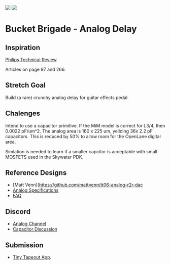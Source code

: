 ![](../../workflows/gds/badge.svg) ![](../../workflows/docs/badge.svg)
# Bucket Brigade - Analog Delay

## Inspiration

[Philips Technical Review](https://www.worldradiohistory.com/Archive-Company-Publications/Philips-Technical-Review/70s/Philips-Technical-Review-1970.pdf)

Articles on page 97 and 266.

## Stretch Goal

Build (a rare) crunchy analog delay for guitar effects pedal.

## Chalenges

Intend to use a capacitor primitive. If the MiM model is correct for L3/4, then 0.0022 pF/um^2. The analog area is 160 x 225 um, yeilding 36x 2.2 pF capacitors. This is reduced by 50% to allow room for the OpenLane digital area.

Simlation is needed to learn if a smaller capcitor is acceptable with small MOSFETS used in the Skywater PDK.

## Reference Designs
- [Matt Venn](https://github.com/mattvenn/tt06-analog-r2r-dac
- [Analog Specifications](https://tinytapeout.com/specs/analog/)
- [FAQ](https://tinytapeout.com/faq/)

## Discord

- [Analog Channel](https://discord.com/channels/1009193568256135208/1237709604045979740)
- [Capacitor Discussion](https://discord.com/channels/1009193568256135208/1252657914167169134)

## Submission

- [Tiny Tapeout App](https://app.tinytapeout.com/).
